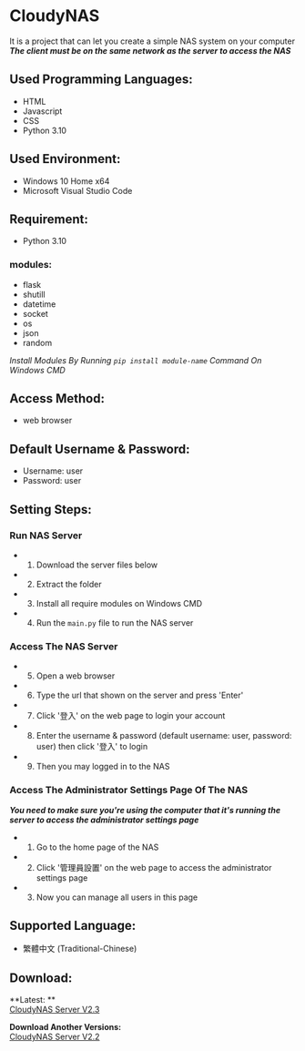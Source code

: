 # CloudyNAS
It is a project that can let you create a simple NAS system on your computer</br>
***The client must be on the same network as the server to access the NAS***

## Used Programming Languages:
- HTML
- Javascript
- CSS
- Python 3.10

## Used Environment:
- Windows 10 Home x64
- Microsoft Visual Studio Code

## Requirement:
- Python 3.10

### modules: 
- flask
- shutill
- datetime
- socket
- os
- json
- random

*Install Modules By Running ``pip install module-name`` Command On Windows CMD*

## Access Method:
- web browser

## Default Username & Password:
- Username: user
- Password: user

## Setting Steps:
### Run NAS Server
- 1) Download the server files below
- 2) Extract the folder
- 3) Install all require modules on Windows CMD
- 4) Run the ``main.py`` file to run the NAS server

### Access The NAS Server
- 5) Open a web browser
- 6) Type the url that shown on the server and press 'Enter'
- 7) Click '登入' on the web page to login your account
- 8) Enter the username & password (default username: user, password: user) then click '登入' to login
- 9) Then you may logged in to the NAS

### Access The Administrator Settings Page Of The NAS
***You need to make sure you're using the computer that it's running the server to access the administrator settings page***
- 1) Go to the home page of the NAS
- 2) Click '管理員設置' on the web page to access the administrator settings page
- 3) Now you can manage all users in this page

## Supported Language:
- 繁體中文 (Traditional-Chinese)

## Download:
**Latest: **</br>
[CloudyNAS Server V2.3](https://github.com/JacksonLinQAQ/CloudyNAS/raw/main/CloudyNAS_V2.3.zip)</br>

**Download Another Versions:**</br>
[CloudyNAS Server V2.2](https://github.com/JacksonLinQAQ/CloudyNAS/raw/main/CloudyNAS_V2.2.zip)
